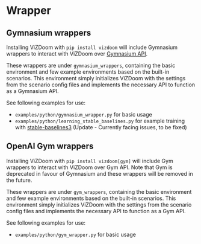 # Wrapper

## Gymnasium wrappers

Installing ViZDoom with `pip install vizdoom` will include
Gymnasium wrappers to interact with ViZDoom over [Gymnasium API](https://gymnasium.farama.org/).

These wrappers are under `gymnasium_wrappers`, containing the basic environment and
few example environments based on the built-in scenarios. This environment
simply initializes ViZDoom with the settings from the scenario config files
and implements the necessary API to function as a Gymnasium API.

See following examples for use:
  - `examples/python/gymnasium_wrapper.py` for basic usage
  - `examples/python/learning_stable_baselines.py` for example training with [stable-baselines3](https://github.com/DLR-RM/stable-baselines3/) (Update - Currently facing issues, to be fixed)


## OpenAI Gym wrappers

Installing ViZDoom with `pip install vizdoom[gym]` will include
Gym wrappers to interact with ViZDoom over Gym API. Note that Gym is deprecated in favour of Gymnasium and these wrappers will be removed in the future.

These wrappers are under `gym_wrappers`, containing the basic environment and
few example environments based on the built-in scenarios. This environment
simply initializes ViZDoom with the settings from the scenario config files
and implements the necessary API to function as a Gym API.

See following examples for use:
  - `examples/python/gym_wrapper.py` for basic usage
